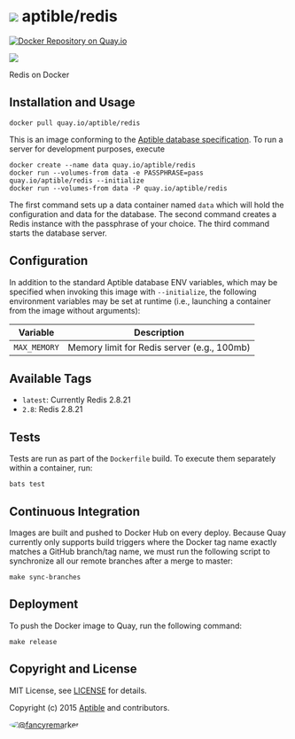 # ![](https://gravatar.com/avatar/11d3bc4c3163e3d238d558d5c9d98efe?s=64) aptible/redis
[![Docker Repository on Quay.io](https://quay.io/repository/aptible/redis/status)](https://quay.io/repository/aptible/redis)

[![](http://dockeri.co/image/aptible/redis)](https://registry.hub.docker.com/u/aptible/redis/)

Redis on Docker

## Installation and Usage

    docker pull quay.io/aptible/redis

This is an image conforming to the [Aptible database specification](https://support.aptible.com/topics/paas/deploy-custom-database/). To run a server for development purposes, execute

    docker create --name data quay.io/aptible/redis
    docker run --volumes-from data -e PASSPHRASE=pass quay.io/aptible/redis --initialize
    docker run --volumes-from data -P quay.io/aptible/redis

The first command sets up a data container named `data` which will hold the configuration and data for the database. The second command creates a Redis instance with the passphrase of your choice. The third command starts the database server.

## Configuration

In addition to the standard Aptible database ENV variables, which may be specified when invoking this image with `--initialize`, the following environment variables may be set at runtime (i.e., launching a container from the image without arguments):

| Variable | Description |
| -------- | ----------- |
| `MAX_MEMORY` | Memory limit for Redis server (e.g., 100mb) |

## Available Tags

* `latest`: Currently Redis 2.8.21
* `2.8`: Redis 2.8.21

## Tests

Tests are run as part of the `Dockerfile` build. To execute them separately within a container, run:

    bats test

## Continuous Integration

Images are built and pushed to Docker Hub on every deploy. Because Quay currently only supports build triggers where the Docker tag name exactly matches a GitHub branch/tag name, we must run the following script to synchronize all our remote branches after a merge to master:

    make sync-branches

## Deployment

To push the Docker image to Quay, run the following command:

    make release

## Copyright and License

MIT License, see [LICENSE](LICENSE.md) for details.

Copyright (c) 2015 [Aptible](https://www.aptible.com) and contributors.

[<img src="https://s.gravatar.com/avatar/f7790b867ae619ae0496460aa28c5861?s=60" style="border-radius: 50%;" alt="@fancyremarker" />](https://github.com/fancyremarker)
